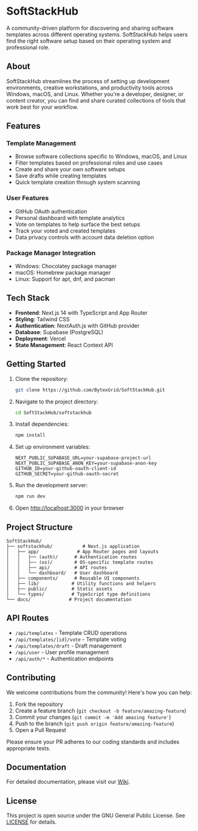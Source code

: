 # SoftStackHub

A community-driven platform for discovering and sharing software templates across different operating systems. SoftStackHub helps users find the right software setup based on their operating system and professional role.

## About

SoftStackHub streamlines the process of setting up development environments, creative workstations, and productivity tools across Windows, macOS, and Linux. Whether you're a developer, designer, or content creator, you can find and share curated collections of tools that work best for your workflow.

## Features

### Template Management
- Browse software collections specific to Windows, macOS, and Linux
- Filter templates based on professional roles and use cases
- Create and share your own software setups
- Save drafts while creating templates
- Quick template creation through system scanning

### User Features
- GitHub OAuth authentication
- Personal dashboard with template analytics
- Vote on templates to help surface the best setups
- Track your voted and created templates
- Data privacy controls with account data deletion option

### Package Manager Integration
- Windows: Chocolatey package manager
- macOS: Homebrew package manager
- Linux: Support for apt, dnf, and pacman

## Tech Stack

- **Frontend**: Next.js 14 with TypeScript and App Router
- **Styling**: Tailwind CSS
- **Authentication**: NextAuth.js with GitHub provider
- **Database**: Supabase (PostgreSQL)
- **Deployment**: Vercel
- **State Management**: React Context API

## Getting Started

1. Clone the repository:
   ```bash
   git clone https://github.com/BytexGrid/SoftStackHub.git
   ```

2. Navigate to the project directory:
   ```bash
   cd SoftStackHub/softstackhub
   ```

3. Install dependencies:
   ```bash
   npm install
   ```

4. Set up environment variables:
   ```env
   NEXT_PUBLIC_SUPABASE_URL=your-supabase-project-url
   NEXT_PUBLIC_SUPABASE_ANON_KEY=your-supabase-anon-key
   GITHUB_ID=your-github-oauth-client-id
   GITHUB_SECRET=your-github-oauth-secret
   ```

5. Run the development server:
   ```bash
   npm run dev
   ```

6. Open [http://localhost:3000](http://localhost:3000) in your browser

## Project Structure

```
SoftStackHub/
├── softstackhub/           # Next.js application
│   ├── app/              # App Router pages and layouts
│   │   ├── (auth)/      # Authentication routes
│   │   ├── (os)/        # OS-specific template routes
│   │   ├── api/         # API routes
│   │   └── dashboard/   # User dashboard
│   ├── components/      # Reusable UI components
│   ├── lib/            # Utility functions and helpers
│   ├── public/         # Static assets
│   └── types/          # TypeScript type definitions
└── docs/              # Project documentation
```

## API Routes

- `/api/templates` - Template CRUD operations
- `/api/templates/[id]/vote` - Template voting
- `/api/templates/draft` - Draft management
- `/api/user` - User profile management
- `/api/auth/*` - Authentication endpoints

## Contributing

We welcome contributions from the community! Here's how you can help:

1. Fork the repository
2. Create a feature branch (`git checkout -b feature/amazing-feature`)
3. Commit your changes (`git commit -m 'Add amazing feature'`)
4. Push to the branch (`git push origin feature/amazing-feature`)
5. Open a Pull Request

Please ensure your PR adheres to our coding standards and includes appropriate tests.

## Documentation

For detailed documentation, please visit our [Wiki](https://github.com/BytexGrid/SoftStackHub/wiki).

## License

This project is open source under the GNU General Public License. See [LICENSE](LICENSE) for details. 